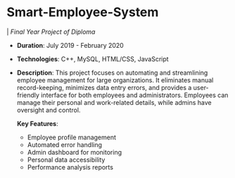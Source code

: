 # Smart-Employee-System
 | *Final Year Project of Diploma*
- **Duration**: July 2019 - February 2020
- **Technologies**: C++, MySQL, HTML/CSS, JavaScript
- **Description**: 
This project focuses on automating and streamlining employee management for large organizations. It eliminates manual record-keeping, minimizes data entry errors, and provides a user-friendly interface for both employees and administrators. Employees can manage their personal and work-related details, while admins have oversight and control.

  **Key Features**:
  - Employee profile management
  - Automated error handling
  - Admin dashboard for monitoring
  - Personal data accessibility
  - Performance analysis reports
